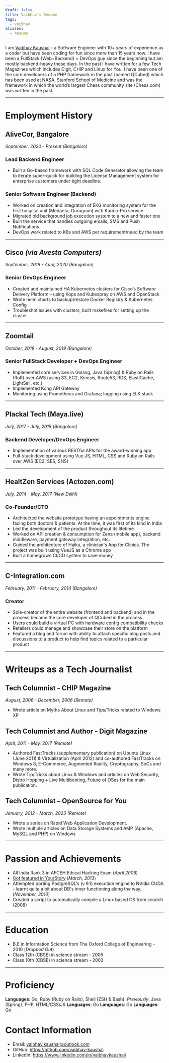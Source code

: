 ```yaml
---
draft: false
title: Vaibhav's Resume
tags:
  - vaibhav
aliases:
  - resume
---
```

I am [Vaibhav Kaushal](https://www.linkedin.com/in/vaibhavkaushal/) - a Software Engineer with 10+ years of experience as a coder but have been coding for fun since more than 15 years now. I have been a FullStack (Web+Backend) + DevOps guy since the beginning but am mostly backend-heavy these days. In the past I have written for a few Tech Magazines which includes Digit, CHIP and Linux for You. I have been one of the core developers of a PHP framework in the past (named QCubed) which has been used at NASA, Stanford School of Medicine and was the framework in which the world’s largest Chess community site (Chess.com) was written in the past.

---
# Employment History
## AliveCor, Bangalore
*September, 2020 - Present (Bangalore)*
### Lead Backend Engineer
- Built a Go-based framework with SQL Code Generator allowing the team to iterate super-quick for building the License Management system for enterprise customers under tight deadline.
### Senior Software Engineer (Backend)
- Worked on creation and integration of EKG monitoring system for the first hospital unit (Medanta, Gurugram) with Kardia-Pro service 
- Migrated old background job execution system to a new and faster one
- Built the service that handles outgoing emails, SMS and Push Notifications
- DevOps work related to K8s and AWS per requirement/need by the team

---
## Cisco _(via Avesta Computers)_
*September, 2019 - April, 2020 (Bangalore)*
### Senior DevOps Engineer
- Created and maintained HA Kubernetes clusters for Cisco’s Software Delivery Platform – using Kops and Kubespray on AWS and OpenStack
- Wrote helm charts to backup/restore Docker Registry & Kubernetes Config
- Troubleshot issues with clusters, built makefiles for setting up the cluster

---
## Zoomtail
*October, 2018 - August, 2019 (Bangalore)*
### Senior FullStack Developer + DevOps Engineer
- Implemented core services in Golang, Java (Spring) & Ruby on Rails (RoR) over AWS (using S3, EC2, Kinesis, Route53, RDS, ElastiCache, LightSail, etc.)
- Implemented Kong API Gateway
- Monitoring using Prometheus and Grafana; logging using ELK stack

---
## Plackal Tech (Maya.live)
*July, 2017 - July, 2018 (Bangalore)*
### Backend Developer/DevOps Engineer
- Implementation of various RESTful APIs for the award-winning app
- Full-stack development using Vue.JS, HTML, CSS and Ruby on Rails over AWS (EC2, SES, SNS)

---
## HealtZen Services (Actozen.com)
*July, 2014 - May, 2017 (New Delhi)*
### Co-Founder/CTO
- Architected the website prototype having an appointments engine facing both doctors & patients. At the time, it was first of its kind in India
- Led the development of the product throughout its lifetime
- Worked on API creation & consumption for Zena (mobile app), backend middleware, payment gateway integration, etc.
- Guided the architecture of Haiku, a clinician's App for Clinics. The project was built using VueJS as a Chrome app
- Built a homegrown CI/CD system to save money

---

## C-Integration.com
*February, 2011 - February, 2014 (Bangalore)*
### Creator
- Sole-creator of the entire website (frontend and backend) and in the process became the core developer of QCubed in the process.
- Users could build a virtual PC with hardware config compatibility checks
- Retailers could manage and showcase their store on the platform
- Featured a blog and forum with ability to attach specific blog posts and discussions to a product to help find topics related to a particular product

---
# Writeups as a Tech Journalist
## Tech Columnist - CHIP Magazine
*August, 2006 - December, 2006 (Remote)*

- Wrote article on Myths About Linux and Tips/Tricks related to Windows XP

## Tech Columnist and Author - Digit Magazine
*April, 2011 - May, 2017 (Remote)*

- Authored FastTracks (supplementary publication) on Ubuntu Linux (June 2011) & Virtualization (April 2012) and co-authored FastTracks on Windows 8, E-Commerce, Augmented Reality, Cryptography, SoCs and many more.
- Wrote Tip/Tricks about Linux & Windows and articles on Web Security, Distro Hopping + Live Multibooting, Future of OSes for the main publication.

## Tech Columnist – OpenSource for You
*January, 2012 - March, 2023 (Remote)*

- Wrote a series on Rapid Web Application Development.
- Wrote multiple articles on Data Storage Systems and AMP (Apache, MySQL and PHP) on Windows

---
# Passion and Achievements

- All India Rank 3 in AFCEH Ethical Hacking Exam (*April 2006*)
- [Got featured in YourStory](http://bit.ly/vaibhav-yourstory) (*March, 2013*)
- Attempted porting PostgreSQL’s (v 9.1) execution engine to NVidia CUDA - learnt quite a bit about DB's inner functioning along the way. (*November, 2010*)
- Created a script to automatically compile a Linux based OS from scratch (2008)

---
# Education
- B.E in Information Science from The Oxford College of Engineering - 2010 (*Dropped Out*)
- Class 12th (CBSE) in science stream - 2005
- Class 10th (CBSE) in science stream - 2003

---
# Proficiency 

**Languages**: Go, Ruby (Ruby on Rails), Shell (ZSH & Bash). *Previously*: Java (Spring), PHP, HTML/CSS/JS
**Languages**: Go
**Languages**: Go
**Languages**: Go

# Contact Information
- Email: vaibhav.kaushal@outlook.com
- GitHub: https://github.com/vaibhav-kaushal
- LinkedIn: https://www.linkedin.com/in/vaibhavkaushal/






